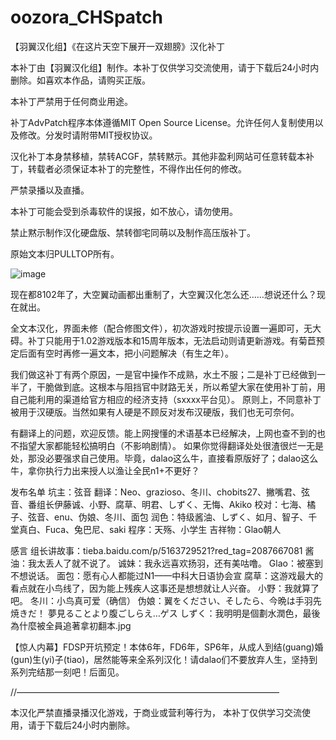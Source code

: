 # oozora_CHSpatch
【羽翼汉化组】《在这片天空下展开一双翅膀》汉化补丁

本补丁由【羽翼汉化组】制作。本补丁仅供学习交流使用，请于下载后24小时内删除。如喜欢本作品，请购买正版。

本补丁严禁用于任何商业用途。

补丁AdvPatch程序本体遵循MIT Open Source License。允许任何人复制使用以及修改。分发时请附带MIT授权协议。

汉化补丁本身禁移植，禁转ACGF，禁转黙示。其他非盈利网站可任意转载本补丁，转载者必须保证本补丁的完整性，不得作出任何的修改。

严禁录播以及直播。

本补丁可能会受到杀毒软件的误报，如不放心，请勿使用。

禁止黙示制作汉化硬盘版、禁转御宅同萌以及制作高压版补丁。

原始文本归PULLTOP所有。

![image](https://raw.githubusercontent.com/jszhtian/oozora_CHSpatch/master/staff.jpg)

现在都8102年了，大空翼动画都出重制了，大空翼汉化怎么还……想说还什么？现在就出。

全文本汉化，界面未修（配合修图文件），初次游戏时按提示设置一遍即可，无大碍。补丁只能用于1.02游戏版本和15周年版本，无法启动则请更新游戏。有菊苣预定后面有空时再修一遍文本，把小问题解决（有生之年）。

我们做这补丁有两个原因，一是官中操作不成熟，水土不服；二是补丁已经做到一半了，干脆做到底。这根本与阻挡官中财路无关，所以希望大家在使用补丁前，用自己能利用的渠道给官方相应的经济支持（sxxxx平台见）。
原则上，不同意补丁被用于汉硬版。当然如果有人硬是不顾反对发布汉硬版，我们也无可奈何。

有翻译上的问题，欢迎反馈。能上网搜懂的术语基本已经解决，上网也查不到的也不指望大家都能轻松搞明白（不影响剧情）。
如果你觉得翻译处处很渣很烂一无是处，那没必要强求自己使用。毕竟，dalao这么牛，直接看原版好了；dalao这么牛，拿你执行力出来授人以渔让全民n1+不更好？

发布名单
坑主：弦音
翻译：Neo、grazioso、冬川、chobits27、撇嘴君、弦音、番组长伊藤诚、小野、腐草、明君、しずく、无悔、Akiko
校对：七海、橘子、弦音、enu、伪娘、冬川、面包
润色：特级酱油、しずく、如月、智子、千堂真白、Fuca、兔巴尼、saki
程序：天殇、小学生
吉祥物：Glao朝人

感言
组长讲故事：tieba.baidu.com/p/5163729521?red_tag=2087667081
酱油：我太丢人了就不说了。
诚妹：我永远喜欢扬羽，还有美咕噜。
Glao：被塞到不想说话。
面包：愿有心人都能过N1——中科大日语协会宣
腐草：这游戏最大的看点就在小鸟线了，因为能上残疾人这事还是想想就让人兴奋。
小野：我就算了吧。
冬川：小鸟真可爱（确信）
伪娘：翼をください、そしたら、今晩は手羽先焼きだ！ 夢見ることより腹ごしらえ…ゲス
しずく：我明明是個劃水潤色，最後為什麼被全員追著拿初翻本.jpg

【惊人内幕】FDSP开坑预定！本体6年，FD6年，SP6年，从成人到结(guang)婚(gun)生(yi)子(tiao)，居然能等来全系列汉化！请dalao们不要放弃人生，坚持到系列完结那一刻吧！后面见。

//——————————————————————————————

本汉化严禁直播录播汉化游戏，于商业或营利等行为，
本补丁仅供学习交流使用，请于下载后24小时内删除。

